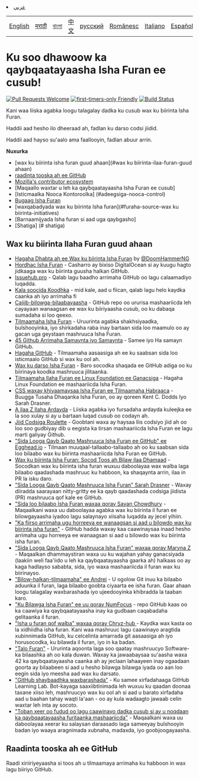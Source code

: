 <table>
    <tr>
        <!-- Do not translate this table -->
        <td><a href="./README.md"> English </a></td>
        <td><a href="./README-MR.md"> मराठी </a></td>
        <td><a href="./README-BN.md"> বাংলা </a></td>
        <td><a href="./README-CN.md"> 中文 </a></td>
        <td><a href="./README-RU.md"> русский </a></td>
        <td><a href="./README-RO.md"> Românesc </a></td>
        <td><a href="./README-IT.md"> Italiano </a></td>
        <td><a href="./README-ES.md"> Español </a></td>
        <td><a href="./README-pt-BR.md"> Português (BR) </a></td>
        <td><a href="./README-DE.md"> Deutsch </a></td>
        <td><a href="./README-GR.md"> Ελληνικά </a></td>
        <td><a href="./README-FR.md"> Français </a></td>
        <td><a href="./README-TR.md"> Turkish </a></td>
        <li><a href="./README-AR.md"> عربي </a></li>
    </tr>
</table>

# Ku soo dhawoow ka qaybqaatayaasha Isha Furan ee cusub!

[![Pull Requests Welcome](https://img.shields.io/badge/PRs-welcome-brightgreen.svg?style=flat)](http://makeapullrequest.com)
[![first-timers-only Friendly](https://img.shields.io/badge/first--timers--only-friendly-blue.svg)](https://www.firsttimersonly.com/)
[![Build Status](https://api.travis-ci.org/freeCodeCamp/how-to-contribute-to-open-source.svg?branch=master)](https://travis-ci.org/freeCodeCamp/how-to-contribute-to-open-source)

Kani waa liiska agabka loogu talagalay dadka ku cusub wax ku biirinta Isha Furan.

Haddii aad hesho ilo dheeraad ah, fadlan ku darso codsi jiidid.

Haddii aad hayso su'aalo ama faallooyin, fadlan abuur arrin.

**Nuxurka**

- [wax ku biirinta isha furan guud ahaan](#wax ku biirinta-ilaa-furan-guud ahaan)
- [raadinta tooska ah ee GitHub](#direct-github-searches)
- [Mozilla's contributor ecosystem](#mozillas-contributor-ecosystem)
- [Maqaallo waxtar u leh ka qaybqaatayaasha Isha Furan ee cusub]
- [Isticmaalka Nooca Kontoroolka] (#adeegsiga-nooca-control)
- [Bugaag Isha Furan](#Bugaag-source-furan)
- [waxqabadyada wax ku biirinta Isha furan](#furaha-source-wax ku biirinta-initiatives)
- [Barnaamijyada Isha furan si aad uga qaybgasho]
- [Shatiga] (# shatiga)

## Wax ku biirinta Ilaha Furan guud ahaan

- [Hagaha Dhabta ah ee Wax ku biirinta Isha Furan](https://www.freecodecamp.org/news/the-definitive-guide-to-contributing-to-open-source-900d5f9f2282/) by [@DoomHammerNG](https://twitter.com/DoomHammerNG)
- [Hordhac Isha Furan](https://www.digitalocean.com/community/tutorial_series/an-introduction-to-open-source) - Casharro ay bixiso DigitalOcean si ay kuugu hagto jidkaaga wax ku biirinta guusha halkan GitHub.
- [Issuehub.pro](http://issuehub.pro/) - Qalab lagu baadho arrimaha GitHub oo lagu calaamadiyo luqadda.
- [Kala soocida Koodhka](https://www.codetriage.com/) - mid kale, aad u fiican, qalab lagu helo kaydka caanka ah iyo arrimaha fi
- [Cajiib-bilowga-bilaabayaasha](https://github.com/MunGell/awesome-for-beginners) - GitHub repo oo ururisa mashaariicda leh cayayaan wanaagsan ee wax ku biiriyaasha cusub, oo ku dabaqa sumadaha si loo qeexo.
- [Tilmaamaha Isha Furan](https://opensource.guide/) - Uruurinta agabka shakhsiyaadka, bulshooyinka, iyo shirkadaha raba inay bartaan sida loo maamulo oo ay gacan uga geystaan mashruuca Isha Furan.
- [45 Github Arrimaha Samaynta iyo Samaynta](https://hackernoon.com/45-github-issues-dos-and-donts-dfec9ab4b612) - Samee iyo Ha samayn GitHub.
- [Hagaha GitHub](https://guides.github.com/) - Tilmaamaha aasaasiga ah ee ku saabsan sida loo isticmaalo GitHub si wax ku ool ah.
- [Wax ku darso Isha Furan](https://github.com/danthareja/contribute-to-open-source) - Baro socodka shaqada ee GitHub adiga oo ku biirinaya koodka mashruuca jilitaanka.
- [Tilmaamaha Ilaha Furan ee Linux Foundation ee Ganacsiga](https://www.linuxfoundation.org/resources/open-source-guides/) - Hagaha Linux Foundation ee mashaariicda Isha Furan.
- [CSS waxay khiyaamaysaa Isha Furan ee Tilmaamaha Habraaca](https://css-tricks.com/open-source-etiquette-guidebook/) - Buugga Tusaha Dhaqanka Isha Furan, oo ay qoreen Kent C. Dodds Iyo Sarah Drasner.
- [A ilaa Z Ilaha Ardayda](https://github.com/dipakkr/A-to-Z-Resources-for-Students) - Liiska agabka iyo fursadaha ardayda kuleejka ee la soo xulay si ay u bartaan luqad cusub oo codayn ah.
- [Jiid Codsiga Roulette](http://www.pullrequestroulette.com/) - Goobtani waxa ay haysaa liis codsiyo jiid ah oo loo soo gudbiyay dib u eegista ka tirsan mashaariicda Isha Furan ee lagu marti galiyay Github.
- ["Sida Looga Qayb Qaato Mashruuca Isha Furan ee GitHub" ee Egghead.io](https://egghead.io/courses/how-to-contribute-to-an-open-source-project-on-github) - Tilmaan muuqaal-tallaabo-tallaabo ah oo ku saabsan sida loo bilaabo wax ku biirinta mashaariicda Isha Furan ee GitHub.
- [Wax ku biirinta Isha Furan: Socod Toos ah Bilaw ilaa Dhamaad](https://medium.com/@kevinjin/contributing-to-open-source-walkthrough-part-0-b3dc43e6b720) - Socodkan wax ku biirinta isha furan wuxuu daboolayaa wax walba laga bilaabo qaadashada mashruuc ku habboon, ka shaqaynta arrin, ilaa in PR la isku daro.
- ["Sida Looga Qayb Qaato Mashruuca Isha Furan" Sarah Drasner](https://css-tricks.com/how-to-contribute-to-an-open-source-project/) - Waxay diiradda saarayaan nitty-gritty ee ka qayb qaadashada codsiga jiidista (PR) mashruuca qof kale ee GitHub.
- ["Sida loo bilaabo Isha Furan waxaa qoray Sayan Chowdhury](https://www.hackerearth.com:443/getstarted-opensource/) - Maqaalkani waxa uu daboolayaa agabka wax ku biirinta il furan ee bilowgayaasha iyadoo lagu salaynayo xiisaha luqadda ay jecel yihiin.
- ["Ka fiirso arrimaha ugu horreeya ee wanaagsan si aad u bilowdo wax ku biirinta isha furan"](https://github.blog/2020-01-22-browse-good-first-issues-to-start-contributing-to-open-source/) - GitHub hadda waxay kaa caawinaysaa inaad hesho arrimaha ugu horreeya ee wanaagsan si aad u bilowdo wax ku biirinta isha furan.
- ["Sida Looga Qayb Qaato Mashruuca Isha Furan" waxaa qoray Maryna Z](https://rubygarage.org/blog/how-contribute-to-open-source-projects) - Maqaalkan dhammaystiran waxa uu ku wajahan yahay ganacsiyada (laakiin weli faa'iido u leh ka qaybqaatayaasha gaarka ah) halkaas oo ay kaga hadlayso sababta, sida, iyo waxa mashaariicda il furan wax ku biirinayso.
- ["Bilow-halkan-tilmaamaha" ee Andrei](https://github.com/zero-to-mastery/start-here-guidelines) -
U ogolow Git inuu ka bilaabo aduunka il furan, laga bilaabo goobta ciyaarta ee isha furan. Gaar ahaan loogu talagalay waxbarashada iyo ujeedooyinka khibradda la taaban karo.
- ["Ku Bilawga Isha Furan" ee uu qoray NumFocus](https://github.com/numfocus/getting-started-with-open-source) - repo GitHub kaas oo ka caawiya ka qaybqaatayaasha inay ka gudbaan caqabadaha gelitaanka il furan.
- ["Isha u furan qof walba" waxaa qoray Chryz-hub ](https://github.com/chryz-hub/opensource-4-everyone) - Kaydka wax kasta oo la xidhiidha isha furan. Kani waa mashruuc lagu caawinayo aragtida xubinnimada GitHub, ku celcelinta amarrada git aasaasiga ah iyo horusocodka, ku bilawda il furan, iyo in ka badan.
- ["Talo Furan"](http://open-advice.org/) - Ururinta aqoonta laga soo qaatay mashruucyo Software-ka bilaashka ah oo kala duwan. Waxay ka jawaabaysaa su'aasha waxa 42 ka qaybqaatayaasha caanka ah ay jeclaan lahaayeen inay ogaadaan goorta ay bilaabeen si aad u hesho bilawga bilawga iyada oo aan loo eegin sida iyo meesha aad wax ku darsato.
- ["GitHub shaybaadhka waxbarashada"](https://lab.github.com/) - Ku samee xirfadahaaga GitHub Learning Lab. Bot-kayaga saaxiibtinimada leh wuxuu ku qaadan doonaa taxane xiiso leh, mashruucyo wax ku ool ah si aad u barato xirfadaha aad u baahan tahay waqti la'aan - oo ay kula wadaagto jawaab celin waxtar leh inta ay socoto.
- ["Toban xeer oo fudud oo lagu caawinayo dadka cusub si ay u noqdaan ka qaybqaatayaasha furitaanka mashaariicda"](https://doi.org/10.1371/journal.pcbi.1007296) - Maqaalkani waxa uu daboolayaa xeerar ku salaysan daraasado laga sameeyay bulshooyin badan iyo waaya aragnimada xubnaha, madaxda, iyo goobjoogayaasha.

## Raadinta tooska ah ee GitHub
Raadi xiriiriyeyaasha si toos ah u tilmaamaya arrimaha ku habboon in wax lagu biiriyo GitHub.